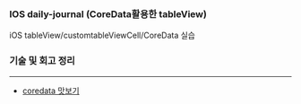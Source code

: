 ### IOS daily-journal (CoreData활용한 tableView)

iOS tableView/customtableViewCell/CoreData 실습



### 기술 및 회고 정리
-------------
- [coredata 맛보기](https://medium.com/@kyuchul2/swift-coredata-%EB%A7%9B%EB%B3%B4%EA%B8%B0-d20d51f67f11)
 
